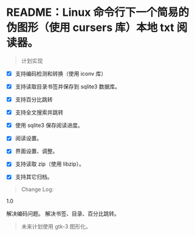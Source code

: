 
# README：Linux 命令行下一个简易的伪图形（使用 cursers 库）本地 txt 阅读器。

> 计划实现

+ [x] 支持编码检测和转换（使用 iconv 库）
+ [x] 支持读取目录书签并保存到 sqlite3 数据库。
+ [x] 支持百分比跳转
+ [x] 支持全文搜索并跳转
+ [x] 使用 sqlite3 保存阅读进度。
+ [x] 阅读设置。
+ [x] 界面设置、调整。
+ [x] 支持读取 zip（使用 libzip）。
+ [x] 支持其它归档。


> Change Log:

1.0

解决编码问题。
解决书签、目录、百分比跳转。


> 未来计划使用 gtk-3 图形化。


